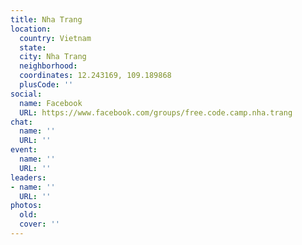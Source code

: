 ```yaml
---
title: Nha Trang
location:
  country: Vietnam
  state: 
  city: Nha Trang
  neighborhood: 
  coordinates: 12.243169, 109.189868
  plusCode: ''
social:
  name: Facebook
  URL: https://www.facebook.com/groups/free.code.camp.nha.trang
chat:
  name: ''
  URL: ''
event:
  name: ''
  URL: ''
leaders:
- name: ''
  URL: ''
photos:
  old: 
  cover: ''
---
```

